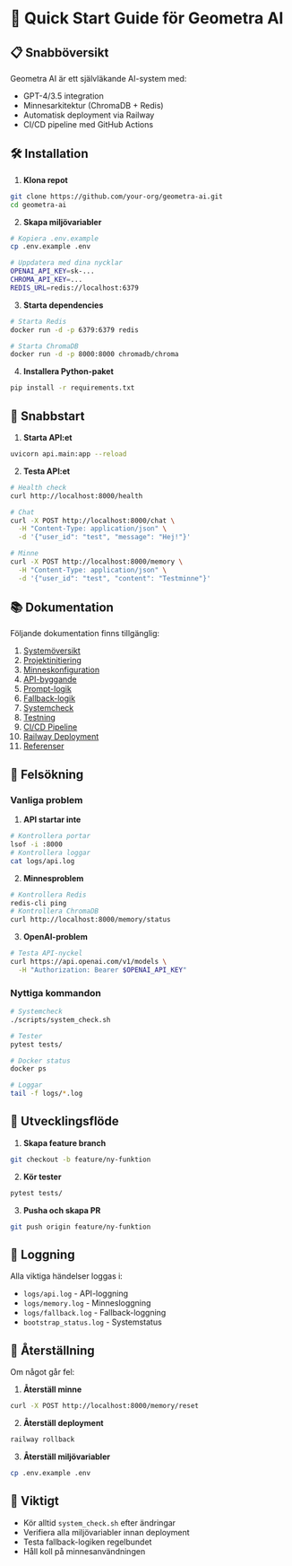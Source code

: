 # 🚀 Quick Start Guide för Geometra AI

## 📋 Snabböversikt

Geometra AI är ett självläkande AI-system med:
- GPT-4/3.5 integration
- Minnesarkitektur (ChromaDB + Redis)
- Automatisk deployment via Railway
- CI/CD pipeline med GitHub Actions

## 🛠️ Installation

1. **Klona repot**
```bash
git clone https://github.com/your-org/geometra-ai.git
cd geometra-ai
```

2. **Skapa miljövariabler**
```bash
# Kopiera .env.example
cp .env.example .env

# Uppdatera med dina nycklar
OPENAI_API_KEY=sk-...
CHROMA_API_KEY=...
REDIS_URL=redis://localhost:6379
```

3. **Starta dependencies**
```bash
# Starta Redis
docker run -d -p 6379:6379 redis

# Starta ChromaDB
docker run -d -p 8000:8000 chromadb/chroma
```

4. **Installera Python-paket**
```bash
pip install -r requirements.txt
```

## 🚀 Snabbstart

1. **Starta API:et**
```bash
uvicorn api.main:app --reload
```

2. **Testa API:et**
```bash
# Health check
curl http://localhost:8000/health

# Chat
curl -X POST http://localhost:8000/chat \
  -H "Content-Type: application/json" \
  -d '{"user_id": "test", "message": "Hej!"}'

# Minne
curl -X POST http://localhost:8000/memory \
  -H "Content-Type: application/json" \
  -d '{"user_id": "test", "content": "Testminne"}'
```

## 📚 Dokumentation

Följande dokumentation finns tillgänglig:

1. [Systemöversikt](01_SYSTEMÖVERSIKT.md)
2. [Projektinitiering](02_INITIERA_PROJEKT.md)
3. [Minneskonfiguration](03_KONFIGURERA_MINNE.md)
4. [API-byggande](04_BYGG_API.md)
5. [Prompt-logik](05_PROMPT_LOGIK.md)
6. [Fallback-logik](06_FALLBACK_LOGIK.md)
7. [Systemcheck](07_SYSTEMCHECK.md)
8. [Testning](08_TESTNING.md)
9. [CI/CD Pipeline](09_CICD_PIPELINE.md)
10. [Railway Deployment](10_DEPLOY_RAILWAY.md)
11. [Referenser](99_REFERENSER.md)

## 🔧 Felsökning

### Vanliga problem

1. **API startar inte**
```bash
# Kontrollera portar
lsof -i :8000
# Kontrollera loggar
cat logs/api.log
```

2. **Minnesproblem**
```bash
# Kontrollera Redis
redis-cli ping
# Kontrollera ChromaDB
curl http://localhost:8000/memory/status
```

3. **OpenAI-problem**
```bash
# Testa API-nyckel
curl https://api.openai.com/v1/models \
  -H "Authorization: Bearer $OPENAI_API_KEY"
```

### Nyttiga kommandon

```bash
# Systemcheck
./scripts/system_check.sh

# Tester
pytest tests/

# Docker status
docker ps

# Loggar
tail -f logs/*.log
```

## 🎯 Utvecklingsflöde

1. **Skapa feature branch**
```bash
git checkout -b feature/ny-funktion
```

2. **Kör tester**
```bash
pytest tests/
```

3. **Pusha och skapa PR**
```bash
git push origin feature/ny-funktion
```

## 📝 Loggning

Alla viktiga händelser loggas i:
- `logs/api.log` - API-loggning
- `logs/memory.log` - Minnesloggning
- `logs/fallback.log` - Fallback-loggning
- `bootstrap_status.log` - Systemstatus

## 🔄 Återställning

Om något går fel:

1. **Återställ minne**
```bash
curl -X POST http://localhost:8000/memory/reset
```

2. **Återställ deployment**
```bash
railway rollback
```

3. **Återställ miljövariabler**
```bash
cp .env.example .env
```

## 🚨 Viktigt

- Kör alltid `system_check.sh` efter ändringar
- Verifiera alla miljövariabler innan deployment
- Testa fallback-logiken regelbundet
- Håll koll på minnesanvändningen 